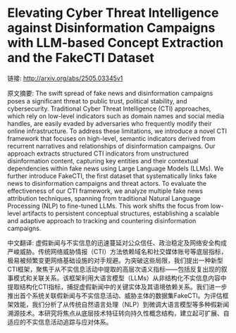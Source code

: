 # Elevating Cyber Threat Intelligence against Disinformation Campaigns with LLM-based Concept Extraction and the FakeCTI Dataset

链接: http://arxiv.org/abs/2505.03345v1

原文摘要:
The swift spread of fake news and disinformation campaigns poses a
significant threat to public trust, political stability, and cybersecurity.
Traditional Cyber Threat Intelligence (CTI) approaches, which rely on low-level
indicators such as domain names and social media handles, are easily evaded by
adversaries who frequently modify their online infrastructure. To address these
limitations, we introduce a novel CTI framework that focuses on high-level,
semantic indicators derived from recurrent narratives and relationships of
disinformation campaigns. Our approach extracts structured CTI indicators from
unstructured disinformation content, capturing key entities and their
contextual dependencies within fake news using Large Language Models (LLMs). We
further introduce FakeCTI, the first dataset that systematically links fake
news to disinformation campaigns and threat actors. To evaluate the
effectiveness of our CTI framework, we analyze multiple fake news attribution
techniques, spanning from traditional Natural Language Processing (NLP) to
fine-tuned LLMs. This work shifts the focus from low-level artifacts to
persistent conceptual structures, establishing a scalable and adaptive approach
to tracking and countering disinformation campaigns.

中文翻译:
虚假新闻与不实信息的迅速蔓延对公众信任、政治稳定及网络安全构成严峻威胁。传统网络威胁情报（CTI）方法依赖域名和社交媒体账号等底层指标，极易被频繁变更网络基础设施的对手规避。为突破这些局限，我们提出一种新型CTI框架，聚焦于从不实信息活动中提取的高层次语义指标——包括反复出现的叙事模式和关联关系。该框架利用大语言模型（LLMs）从非结构化不实信息内容中提取结构化CTI指标，捕捉虚假新闻中的关键实体及其语境依赖关系。我们进一步推出首个系统关联假新闻与不实信息活动、威胁主体的数据集FakeCTI。为评估框架效能，我们分析了从传统自然语言处理（NLP）到微调大语言模型等多种假新闻溯源技术。本研究将焦点从底层技术特征转向持久性概念结构，建立起可扩展、自适应的不实信息活动追踪与应对体系。
